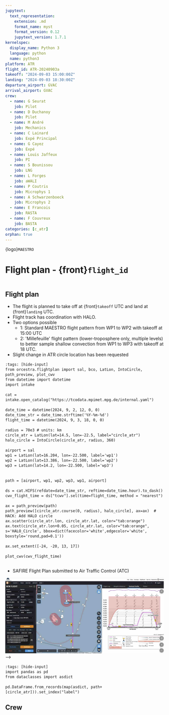 ```yaml
---
jupytext:
  text_representation:
    extension: .md
    format_name: myst
    format_version: 0.12
    jupytext_version: 1.7.1
kernelspec:
  display_name: Python 3
  language: python
  name: python3
platform: ATR
flight_id: ATR-20240903a
takeoff: "2024-09-03 15:00:00Z"
landing: "2024-09-03 18:30:00Z"
departure_airport: GVAC
arrival_airport: GVAC
crew:
  - name: G Seurat
    job: Pilot
  - name: D Duchanoy
    job: Pilot
  - name: M André
    job: Mechanics
  - name: C Lainard
    job: Expé Principal
  - name: G Cayez
    job: Expé 
  - name: Louis Jaffeux
    job: PI
  - name: S Bounissou
    job: LNG
  - name: L Forges
    job: aWALI
  - name: P Coutris
    job: Microphys 1
  - name: A Schwarzenboeck
    job: Microphys 2
  - name: E Francois
    job: RASTA
  - name: F Couvreux
    job: BASTA
categories: [c_atr]
orphan: true
---
```


{logo}`MAESTRO`

# Flight plan - {front}`flight_id`

```{badges}
```

## Flight plan
* The flight is planned to take off at {front}`takeoff` UTC and land at {front}`landing` UTC.
* Flight track has coordination with HALO.
* Two options possible
    * 1: Standard MAESTRO flight pattern from WP1 to WP2 with takeoff at 15:00 UTC
    * 2: 'Millefeuille' flight pattern (lower-troposphere only, multiple levels) to better sample shallow convection from WP1 to WP3 with takeoff at 18 UTC.
* Slight change in ATR circle location has been requested

```{code-cell} python3
:tags: [hide-input]
from orcestra.flightplan import sal, bco, LatLon, IntoCircle, path_preview, plot_cwv
from datetime import datetime
import intake

cat = intake.open_catalog("https://tcodata.mpimet.mpg.de/internal.yaml")

date_time = datetime(2024, 9, 2, 12, 0, 0)
date_time_str = date_time.strftime('%Y-%m-%d')
flight_time = datetime(2024, 9, 3, 18, 0, 0)

radius = 70e3 # units: km
circle_atr = LatLon(lat=14.5, lon=-22.5, label="circle_atr")
halo_circle = IntoCircle(circle_atr, radius, 360)

airport = sal
wp1 = LatLon(lat=16.204, lon=-22.500, label='wp1')
wp2 = LatLon(lat=13.386, lon=-22.500, label='wp2')
wp3 = LatLon(lat=14.2, lon=-22.500, label='wp3')


path = [airport, wp1, wp2, wp3, wp1, airport]

ds = cat.HIFS(refdate=date_time_str, reftime=date_time.hour).to_dask()
cwv_flight_time = ds["tcwv"].sel(time=flight_time, method = "nearest")

ax = path_preview(path)
path_preview([circle_atr.course(0, radius), halo_circle], ax=ax)  # HACK: Add HALO circle
ax.scatter(circle_atr.lon, circle_atr.lat, color="tab:orange")
ax.text(circle_atr.lon+0.05, circle_atr.lat, color="tab:orange", s='HALO_Circle', bbox=dict(facecolor='white',edgecolor='white', boxstyle='round,pad=0.1'))

ax.set_extent([-24, -20, 13, 17])

plot_cwv(cwv_flight_time)


```
<!-- ![Flight Levels](./LEVELS-ATR-20240903a.jpg) -->

* SAFIRE Flight Plan submitted to Air Traffic Control (ATC)

![Page 1](./SAFIRE-ATR-20240903a.jpg) -->

```{code-cell} python3
:tags: [hide-input]
import pandas as pd
from dataclasses import asdict

pd.DataFrame.from_records(map(asdict, path+[circle_atr])).set_index("label")
```

## Crew

```{crew}
```